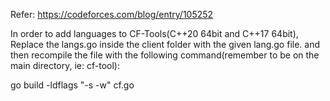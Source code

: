 Refer: https://codeforces.com/blog/entry/105252

In order to add languages to CF-Tools(C++20 64bit and C++17 64bit), Replace the langs.go inside the client folder with the given lang.go file. and then recompile the file with the following command(remember to be on the main directory, ie: cf-tool):

go build -ldflags "-s -w" cf.go
